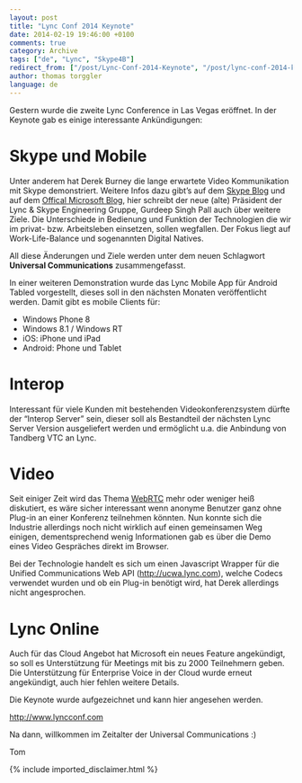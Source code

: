 ```yaml
---
layout: post
title: "Lync Conf 2014 Keynote"
date: 2014-02-19 19:46:00 +0100
comments: true
category: Archive
tags: ["de", "Lync", "Skype4B"]
redirect_from: ["/post/Lync-Conf-2014-Keynote", "/post/lync-conf-2014-keynote"]
author: thomas torggler
language: de
---
```

<!-- more -->
<p>Gestern wurde die zweite Lync Conference in Las Vegas er&ouml;ffnet. In der Keynote gab es einige interessante Ank&uuml;ndigungen:</p>
<h1>Skype und Mobile</h1>
<p>Unter anderem hat Derek Burney die lange erwartete Video Kommunikation mit Skype demonstriert. Weitere Infos dazu gibt&rsquo;s auf dem <a href="http://blogs.skype.com/2014/02/18/microsoft-lync-skype-connectivity-v2-adds-video-and-more/">Skype Blog</a> und auf dem <a href="http://blogs.technet.com/b/microsoft_blog/archive/2014/02/18/from-unified-to-universal-the-next-stage-for-communications.aspx">Offical Microsoft Blog</a>, hier schreibt der neue (alte) Pr&auml;sident der Lync &amp; Skype Engineering Gruppe, Gurdeep Singh Pall auch &uuml;ber weitere Ziele. Die Unterschiede in Bedienung und Funktion der Technologien die wir im privat- bzw. Arbeitsleben einsetzen, sollen wegfallen. Der Fokus liegt auf Work-Life-Balance und sogenannten Digital Natives.</p>
<p>All diese &Auml;nderungen und Ziele werden unter dem neuen Schlagwort <strong>Universal Communications</strong> zusammengefasst.</p>
<p>In einer weiteren Demonstration wurde das Lync Mobile App f&uuml;r Android Tabled vorgestellt, dieses soll in den n&auml;chsten Monaten ver&ouml;ffentlicht werden. Damit gibt es mobile Clients f&uuml;r:</p>
<ul>
<li>Windows Phone 8</li>
<li>Windows 8.1 / Windows RT</li>
<li>iOS: iPhone und iPad</li>
<li>Android: Phone und Tablet</li>
</ul>
<h1>Interop</h1>
<p>Interessant f&uuml;r viele Kunden mit bestehenden Videokonferenzsystem d&uuml;rfte der &ldquo;Interop Server&rdquo; sein, dieser soll als Bestandteil der n&auml;chsten Lync Server Version ausgeliefert werden und erm&ouml;glicht u.a. die Anbindung von Tandberg VTC an Lync.</p>
<h1>Video</h1>
<p>Seit einiger Zeit wird das Thema <a href="http://www.webrtc.org/">WebRTC</a> mehr oder weniger hei&szlig; diskutiert, es w&auml;re sicher interessant wenn anonyme Benutzer ganz ohne Plug-in an einer Konferenz teilnehmen k&ouml;nnten. Nun konnte sich die Industrie allerdings noch nicht wirklich auf einen gemeinsamen Weg einigen, dementsprechend wenig Informationen gab es &uuml;ber die Demo eines Video Gespr&auml;ches direkt im Browser.</p>
<p>Bei der Technologie handelt es sich um einen Javascript Wrapper f&uuml;r die Unified Communications Web API (<a href="http://ucwa.lync.com">http://ucwa.lync.com</a>), welche Codecs verwendet wurden und ob ein Plug-in ben&ouml;tigt wird, hat Derek allerdings nicht angesprochen.</p>
<h1>Lync Online</h1>
<p>Auch f&uuml;r das Cloud Angebot hat Microsoft ein neues Feature angek&uuml;ndigt, so soll es Unterst&uuml;tzung f&uuml;r Meetings mit bis zu 2000 Teilnehmern geben. Die Unterst&uuml;tzung f&uuml;r Enterprise Voice in der Cloud wurde erneut angek&uuml;ndigt, auch hier fehlen weitere Details.</p>
<p>Die Keynote wurde aufgezeichnet und kann hier angesehen werden.</p>
<p><a href="http://www.lyncconf.com">http://www.lyncconf.com</a></p>
<p>Na dann, willkommen im Zeitalter der Universal Communications :)</p>
<p>Tom</p>
{% include imported_disclaimer.html %}
